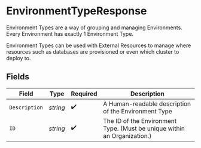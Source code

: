 # EnvironmentTypeResponse

Environment Types are a way of grouping and managing Environments. Every Environment has exactly 1 Environment Type.

Environment Types can be used with External Resources to manage where resources such as databases are provisioned or even which cluster to deploy to.


## Fields

| Field                                                                    | Type                                                                     | Required                                                                 | Description                                                              |
| ------------------------------------------------------------------------ | ------------------------------------------------------------------------ | ------------------------------------------------------------------------ | ------------------------------------------------------------------------ |
| `Description`                                                            | *string*                                                                 | :heavy_check_mark:                                                       | A Human-readable description of the Environment Type                     |
| `ID`                                                                     | *string*                                                                 | :heavy_check_mark:                                                       | The ID of the Environment Type. (Must be unique within an Organization.) |